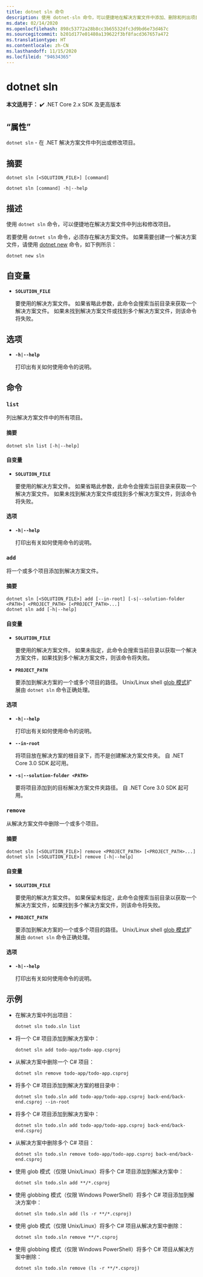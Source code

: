 ```yaml
---
title: dotnet sln 命令
description: 使用 dotnet-sln 命令，可以便捷地在解决方案文件中添加、删除和列出项目。
ms.date: 02/14/2020
ms.openlocfilehash: 898c53772a28b8cc3b65532dfc3d9bd6e73d467c
ms.sourcegitcommit: b201d177e01480a139622f3bf8facd367657a472
ms.translationtype: HT
ms.contentlocale: zh-CN
ms.lasthandoff: 11/15/2020
ms.locfileid: "94634365"
---
```

# <a name="dotnet-sln"></a>dotnet sln

**本文适用于：** ✔️ .NET Core 2.x SDK 及更高版本

## <a name="name"></a>“属性”

`dotnet sln` - 在 .NET 解决方案文件中列出或修改项目。

## <a name="synopsis"></a>摘要

```dotnetcli
dotnet sln [<SOLUTION_FILE>] [command]

dotnet sln [command] -h|--help
```

## <a name="description"></a>描述

使用 `dotnet sln` 命令，可以便捷地在解决方案文件中列出和修改项目。

若要使用 `dotnet sln` 命令，必须存在解决方案文件。 如果需要创建一个解决方案文件，请使用 [dotnet new](dotnet-new.md) 命令，如下例所示：

```dotnetcli
dotnet new sln
```

## <a name="arguments"></a>自变量

- **`SOLUTION_FILE`**

  要使用的解决方案文件。 如果省略此参数，此命令会搜索当前目录来获取一个解决方案文件。 如果未找到解决方案文件或找到多个解决方案文件，则该命令将失败。

## <a name="options"></a>选项

- **`-h|--help`**

  打印出有关如何使用命令的说明。

## <a name="commands"></a>命令

### `list`

列出解决方案文件中的所有项目。

#### <a name="synopsis"></a>摘要

```dotnetcli
dotnet sln list [-h|--help]
```

#### <a name="arguments"></a>自变量

- **`SOLUTION_FILE`**

  要使用的解决方案文件。 如果省略此参数，此命令会搜索当前目录来获取一个解决方案文件。 如果未找到解决方案文件或找到多个解决方案文件，则该命令将失败。

#### <a name="options"></a>选项

- **`-h|--help`**

  打印出有关如何使用命令的说明。
  
### `add`

将一个或多个项目添加到解决方案文件。

#### <a name="synopsis"></a>摘要

```dotnetcli
dotnet sln [<SOLUTION_FILE>] add [--in-root] [-s|--solution-folder <PATH>] <PROJECT_PATH> [<PROJECT_PATH>...]
dotnet sln add [-h|--help]
```

#### <a name="arguments"></a>自变量

- **`SOLUTION_FILE`**

  要使用的解决方案文件。 如果未指定，此命令会搜索当前目录以获取一个解决方案文件，如果找到多个解决方案文件，则该命令将失败。

- **`PROJECT_PATH`**

  要添加到解决方案的一个或多个项目的路径。 Unix/Linux shell [glob 模式](https://en.wikipedia.org/wiki/Glob_(programming))扩展由 `dotnet sln` 命令正确处理。

#### <a name="options"></a>选项

- **`-h|--help`**

  打印出有关如何使用命令的说明。

- **`--in-root`**

  将项目放在解决方案的根目录下，而不是创建解决方案文件夹。 自 .NET Core 3.0 SDK 起可用。

- **`-s|--solution-folder <PATH>`**

  要将项目添加到的目标解决方案文件夹路径。 自 .NET Core 3.0 SDK 起可用。

### `remove`

从解决方案文件中删除一个或多个项目。

#### <a name="synopsis"></a>摘要

```dotnetcli
dotnet sln [<SOLUTION_FILE>] remove <PROJECT_PATH> [<PROJECT_PATH>...]
dotnet sln [<SOLUTION_FILE>] remove [-h|--help]
```

#### <a name="arguments"></a>自变量

- **`SOLUTION_FILE`**

  要使用的解决方案文件。 如果保留未指定，此命令会搜索当前目录以获取一个解决方案文件，如果找到多个解决方案文件，则该命令将失败。

- **`PROJECT_PATH`**

  要添加到解决方案的一个或多个项目的路径。 Unix/Linux shell [glob 模式](https://en.wikipedia.org/wiki/Glob_(programming))扩展由 `dotnet sln` 命令正确处理。

#### <a name="options"></a>选项

- **`-h|--help`**

  打印出有关如何使用命令的说明。

## <a name="examples"></a>示例

- 在解决方案中列出项目：

  ```dotnetcli
  dotnet sln todo.sln list
  ```

- 将一个 C# 项目添加到解决方案中：

  ```dotnetcli
  dotnet sln add todo-app/todo-app.csproj
  ```

- 从解决方案中删除一个 C# 项目：

  ```dotnetcli
  dotnet sln remove todo-app/todo-app.csproj
  ```

- 将多个 C# 项目添加到解决方案的根目录中：

  ```dotnetcli
  dotnet sln todo.sln add todo-app/todo-app.csproj back-end/back-end.csproj --in-root
  ```

- 将多个 C# 项目添加到解决方案中：

  ```dotnetcli
  dotnet sln todo.sln add todo-app/todo-app.csproj back-end/back-end.csproj
  ```

- 从解决方案中删除多个 C# 项目：

  ```dotnetcli
  dotnet sln todo.sln remove todo-app/todo-app.csproj back-end/back-end.csproj
  ```

- 使用 glob 模式（仅限 Unix/Linux）将多个 C# 项目添加到解决方案中：

  ```dotnetcli
  dotnet sln todo.sln add **/*.csproj
  ```

- 使用 globbing 模式（仅限 Windows PowerShell）将多个 C# 项目添加到解决方案中：

  ```dotnetcli
  dotnet sln todo.sln add (ls -r **/*.csproj)
  ```

- 使用 glob 模式（仅限 Unix/Linux）将多个 C# 项目从解决方案中删除：

  ```dotnetcli
  dotnet sln todo.sln remove **/*.csproj
  ```

- 使用 globbing 模式（仅限 Windows PowerShell）将多个 C# 项目从解决方案中删除：

  ```dotnetcli
  dotnet sln todo.sln remove (ls -r **/*.csproj)
  ```
